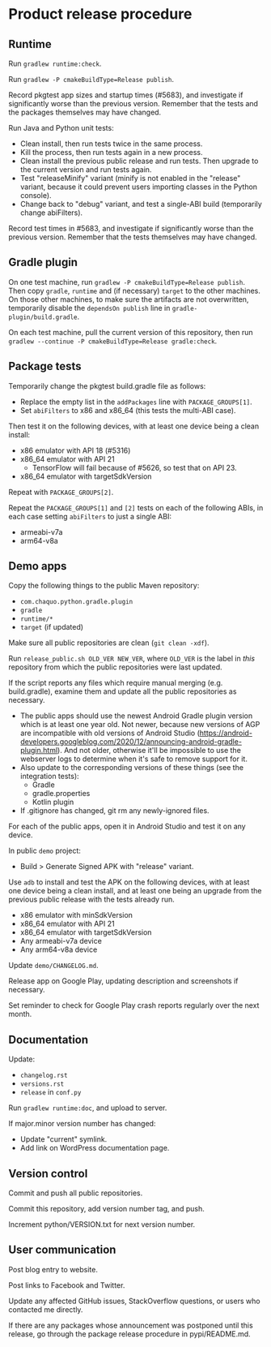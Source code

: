 # Product release procedure

## Runtime

Run `gradlew runtime:check`.

Run `gradlew -P cmakeBuildType=Release publish`.

Record pkgtest app sizes and startup times (#5683), and investigate if significantly worse than
the previous version. Remember that the tests and the packages themselves may have changed.

Run Java and Python unit tests:

* Clean install, then run tests twice in the same process.
* Kill the process, then run tests again in a new process.
* Clean install the previous public release and run tests. Then upgrade to the current version
  and run tests again.
* Test "releaseMinify" variant (minify is not enabled in the "release" variant, because it
  could prevent users importing classes in the Python console).
* Change back to "debug" variant, and test a single-ABI build (temporarily change abiFilters).

Record test times in #5683, and investigate if significantly worse than the previous version.
Remember that the tests themselves may have changed.


## Gradle plugin

On one test machine, run `gradlew -P cmakeBuildType=Release publish`. Then copy `gradle`,
`runtime` and (if necessary) `target` to the other machines. On those other machines, to make
sure the artifacts are not overwritten, temporarily disable the `dependsOn publish` line in
`gradle-plugin/build.gradle`.

On each test machine, pull the current version of this repository, then run `gradlew --continue
-P cmakeBuildType=Release gradle:check`.


## Package tests

Temporarily change the pkgtest build.gradle file as follows:

* Replace the empty list in the `addPackages` line with `PACKAGE_GROUPS[1]`.
* Set `abiFilters` to x86 and x86_64 (this tests the multi-ABI case).

Then test it on the following devices, with at least one device being a clean install:

* x86 emulator with API 18 (#5316)
* x86\_64 emulator with API 21
  * TensorFlow will fail because of #5626, so test that on API 23.
* x86\_64 emulator with targetSdkVersion

Repeat with `PACKAGE_GROUPS[2]`.

Repeat the `PACKAGE_GROUPS[1]` and `[2]` tests on each of the following ABIs, in each case
setting `abiFilters` to just a single ABI:

* armeabi-v7a
* arm64-v8a


## Demo apps

Copy the following things to the public Maven repository:

* `com.chaquo.python.gradle.plugin`
* `gradle`
* `runtime/*`
* `target` (if updated)

Make sure all public repositories are clean (`git clean -xdf`).

Run `release_public.sh OLD_VER NEW_VER`, where `OLD_VER` is the label in *this* repository from
which the public repositories were last updated.

If the script reports any files which require manual merging (e.g. build.gradle), examine them
and update all the public repositories as necessary.
* The public apps should use the newest Android Gradle plugin version which is at least one
  year old. Not newer, because new versions of AGP are incompatible with old versions of
  Android Studio
  (https://android-developers.googleblog.com/2020/12/announcing-android-gradle-plugin.html).
  And not older, otherwise it'll be impossible to use the webserver logs to determine when it's
  safe to remove support for it.
* Also update to the corresponding versions of these things (see the integration tests):
  * Gradle
  * gradle.properties
  * Kotlin plugin
* If .gitignore has changed, git rm any newly-ignored files.

For each of the public apps, open it in Android Studio and test it on any device.

In public `demo` project:
* Build > Generate Signed APK with "release" variant.

Use `adb` to install and test the APK on the following devices, with at least one device being
a clean install, and at least one being an upgrade from the previous public release with the
tests already run.

* x86 emulator with minSdkVersion
* x86\_64 emulator with API 21
* x86\_64 emulator with targetSdkVersion
* Any armeabi-v7a device
* Any arm64-v8a device

Update `demo/CHANGELOG.md`.

Release app on Google Play, updating description and screenshots if necessary.

Set reminder to check for Google Play crash reports regularly over the next month.


## Documentation

Update:
* `changelog.rst`
* `versions.rst`
* `release` in `conf.py`

Run `gradlew runtime:doc`, and upload to server.

If major.minor version number has changed:
* Update "current" symlink.
* Add link on WordPress documentation page.


## Version control

Commit and push all public repositories.

Commit this repository, add version number tag, and push.

Increment python/VERSION.txt for next version number.


## User communication

Post blog entry to website.

Post links to Facebook and Twitter.

Update any affected GitHub issues, StackOverflow questions, or users who contacted me directly.

If there are any packages whose announcement was postponed until this release, go through the
package release procedure in pypi/README.md.
